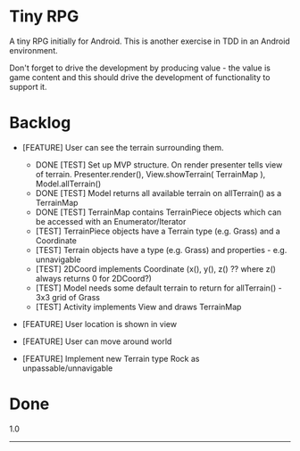 Tiny RPG
==============

A tiny RPG initially for Android. This is another exercise in TDD in an Android environment.

Don't forget to drive the development by producing value - the value is game content and this should drive the development of functionality to support it.

Backlog
=======

* [FEATURE] User can see the terrain surrounding them.
  * DONE [TEST] Set up MVP structure. On render presenter tells view of terrain. Presenter.render(), View.showTerrain( TerrainMap ), Model.allTerrain()
  * DONE [TEST] Model returns all available terrain on allTerrain() as a TerrainMap
  * DONE [TEST] TerrainMap contains TerrainPiece objects which can be accessed with an Enumerator/Iterator
  * [TEST] TerrainPiece objects have a Terrain type (e.g. Grass) and a Coordinate
  * [TEST] Terrain objects have a type (e.g. Grass) and properties - e.g. unnavigable
  * [TEST] 2DCoord implements Coordinate (x(), y(), z() ?? where z() always returns 0 for 2DCoord?)
  * [TEST] Model needs some default terrain to return for allTerrain() - 3x3 grid of Grass
  * [TEST] Activity implements View and draws TerrainMap

* [FEATURE] User location is shown in view
* [FEATURE] User can move around world
* [FEATURE] Implement new Terrain type Rock as unpassable/unnavigable

Done
====

1.0

---
